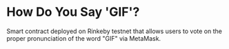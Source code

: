 # How Do You Say 'GIF'?

Smart contract deployed on Rinkeby testnet that allows users to vote on the proper pronunciation of the word "GIF" via MetaMask.
